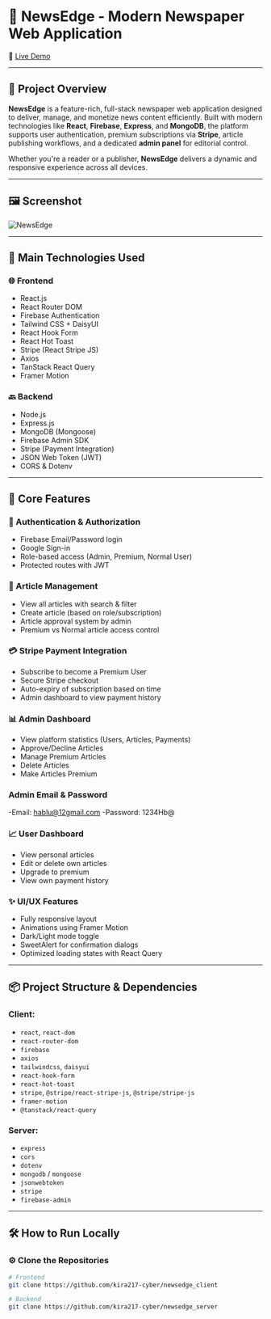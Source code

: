 # 📰 NewsEdge - Modern Newspaper Web Application

🔗 [Live Demo](https://newsedge-fb8f6.web.app/)

---

## 🧾 Project Overview

**NewsEdge** is a feature-rich, full-stack newspaper web application designed to deliver, manage, and monetize news content efficiently. Built with modern technologies like **React**, **Firebase**, **Express**, and **MongoDB**, the platform supports user authentication, premium subscriptions via **Stripe**, article publishing workflows, and a dedicated **admin panel** for editorial control.

Whether you're a reader or a publisher, **NewsEdge** delivers a dynamic and responsive experience across all devices.

---

## 🖼️ Screenshot

![NewsEdge](https://i.ibb.co/hRZb6tDD/2.png)
<!-- Replace with your actual screenshot if different -->

---

## 🔧 Main Technologies Used

### 🌐 Frontend
- React.js
- React Router DOM
- Firebase Authentication
- Tailwind CSS + DaisyUI
- React Hook Form
- React Hot Toast
- Stripe (React Stripe JS)
- Axios
- TanStack React Query
- Framer Motion

### 🔙 Backend
- Node.js
- Express.js
- MongoDB (Mongoose)
- Firebase Admin SDK
- Stripe (Payment Integration)
- JSON Web Token (JWT)
- CORS & Dotenv

---

## 🚀 Core Features

### 👤 Authentication & Authorization
- Firebase Email/Password login
- Google Sign-in
- Role-based access (Admin, Premium, Normal User)
- Protected routes with JWT

### 📰 Article Management
- View all articles with search & filter
- Create article (based on role/subscription)
- Article approval system by admin
- Premium vs Normal article access control

### 💳 Stripe Payment Integration
- Subscribe to become a Premium User
- Secure Stripe checkout
- Auto-expiry of subscription based on time
- Admin dashboard to view payment history

### 📊 Admin Dashboard
- View platform statistics (Users, Articles, Payments)
- Approve/Decline Articles
- Manage Premium Articles
- Delete Articles
- Make Articles Premium

### Admin Email & Password
-Email: hablu@12gmail.com
-Password: 1234Hb@

### 📈 User Dashboard
- View personal articles
- Edit or delete own articles
- Upgrade to premium
- View own payment history

### ✨ UI/UX Features
- Fully responsive layout
- Animations using Framer Motion
- Dark/Light mode toggle
- SweetAlert for confirmation dialogs
- Optimized loading states with React Query

---

## 📦 Project Structure & Dependencies

### Client:
- `react`, `react-dom`
- `react-router-dom`
- `firebase`
- `axios`
- `tailwindcss`, `daisyui`
- `react-hook-form`
- `react-hot-toast`
- `stripe`, `@stripe/react-stripe-js`, `@stripe/stripe-js`
- `framer-motion`
- `@tanstack/react-query`

### Server:
- `express`
- `cors`
- `dotenv`
- `mongodb` / `mongoose`
- `jsonwebtoken`
- `stripe`
- `firebase-admin`

---

## 🛠️ How to Run Locally

### ⚙️ Clone the Repositories

```bash
# Frontend
git clone https://github.com/kira217-cyber/newsedge_client

# Backend
git clone https://github.com/kira217-cyber/newsedge_server
